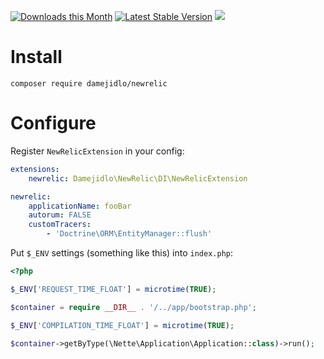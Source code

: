 [![Downloads this Month](https://img.shields.io/packagist/dm/damejidlo/newrelic.svg)](https://packagist.org/packages/damejidlo/newrelic)
[![Latest Stable Version](https://poser.pugx.org/damejidlo/newrelic/v/stable)](https://github.com/damejidlo/newrelic/releases)
![](https://travis-ci.org/damejidlo/newrelic.svg?branch=master)

# Install
```
composer require damejidlo/newrelic
```

# Configure

Register `NewRelicExtension` in your config:
```yaml
extensions:
    newrelic: Damejidlo\NewRelic\DI\NewRelicExtension

newrelic:
	applicationName: fooBar
	autorum: FALSE
	customTracers:
		- 'Doctrine\ORM\EntityManager::flush'
```

Put `$_ENV` settings (something like this) into `index.php`:
```php
<?php

$_ENV['REQUEST_TIME_FLOAT'] = microtime(TRUE);

$container = require __DIR__ . '/../app/bootstrap.php';

$_ENV['COMPILATION_TIME_FLOAT'] = microtime(TRUE);

$container->getByType(\Nette\Application\Application::class)->run();
```
